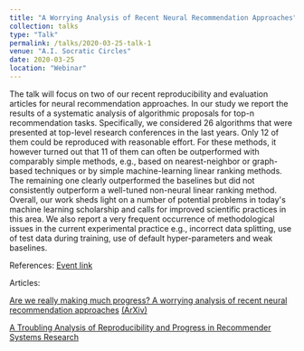 ```yaml
---
title: "A Worrying Analysis of Recent Neural Recommendation Approaches"
collection: talks
type: "Talk"
permalink: /talks/2020-03-25-talk-1
venue: "A.I. Socratic Circles"
date: 2020-03-25
location: "Webinar"
---
```


The talk will focus on two of our recent reproducibility and evaluation articles for neural recommendation approaches.
In our study we report the results of a systematic analysis of algorithmic proposals for top-n recommendation tasks. Specifically, we considered 26 algorithms that were presented at top-level research conferences in the last years. Only 12 of them could be reproduced with reasonable effort. For these methods, it however turned out that 11 of them can often be outperformed with comparably simple methods, e.g., based on nearest-neighbor or graph-based techniques or by simple machine-learning linear ranking methods. The remaining one clearly outperformed the baselines but did not consistently outperform a well-tuned non-neural linear ranking method. Overall, our work sheds light on a number of potential problems in today's machine learning scholarship and calls for improved scientific practices in this area.
We also report a very frequent occurrence of methodological issues in the current experimental practice e.g., incorrect data splitting, use of test data during training, use of default hyper-parameters and weak baselines. 

References:
<a href="https://aisc.ai.science/events/2020-03-25/" target="_blank">Event link</a>

Articles:

<a href="https://dl.acm.org/doi/10.1145/3298689.3347058" target="_blank">Are we really making much progress? A worrying analysis of recent neural recommendation approaches</a> <a href="https://arxiv.org/pdf/1907.06902.pdf" target="_blank">(ArXiv)</a>

<a href="https://arxiv.org/abs/1911.07698" target="_blank">A Troubling Analysis of Reproducibility and Progress in Recommender Systems Research</a>




